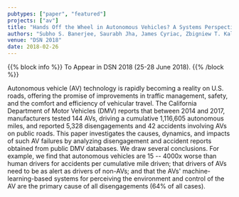 ```yaml
---
pubtypes: ["paper", "featured"]
projects: ["av"]
title: "Hands Off the Wheel in Autonomous Vehicles? A Systems Perspective on over a Million Miles of Field Data"
authors: "Subho S. Banerjee, Saurabh Jha, James Cyriac, Zbigniew T. Kalbarczyk, and Ravishankar K. Iyer"
venue: "DSN 2018"
date: 2018-02-26
---
```


{{% block info %}}
To Appear in DSN 2018 (25-28 June 2018).
{{% /block %}}

Autonomous vehicle (AV) technology is rapidly becoming a reality on U.S. roads, offering the promise of improvements in
traffic management, safety, and the comfort and efficiency of vehicular travel. The California Department of Motor
Vehicles (DMV) reports that between 2014 and 2017, manufacturers tested 144 AVs, driving a cumulative 1,116,605
autonomous miles, and reported 5,328 disengagements and 42 accidents involving AVs on public roads. This paper
investigates the causes, dynamics, and impacts of such AV failures by analyzing disengagement and accident reports
obtained from public DMV databases. We draw several conclusions. For example, we find that autonomous vehicles are 15 --
4000x worse than human drivers for accidents per cumulative mile driven; that drivers of AVs need to be as alert as
drivers of non-AVs; and that the AVs' machine-learning-based systems for perceiving the environment and control of the
AV are the primary cause of all disengagements (64% of all cases).
